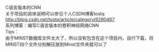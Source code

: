C语言版本的CNN   
关于项目的具体说明可以参见个人CSDN博客tostq    
http://blog.csdn.net/tostq/article/category/6290467     
系列博客：编写C语言版本的卷积神经网络CNN  
Tips：  
由于MINST数据库文件太大了，所以没有包含在这个项目内，自行下载，将MINST四个文件分别解压放到Minst文件夹就可以了
